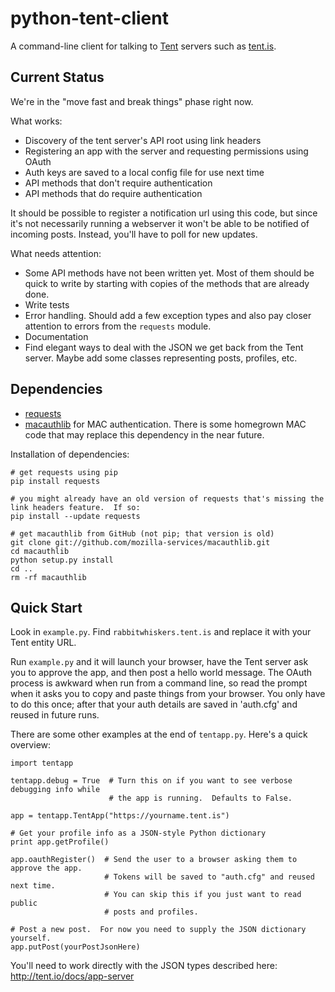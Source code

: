 python-tent-client
==================

A command-line client for talking to [Tent](http://tent.io/) servers such as [tent.is](https://tent.is/).

Current Status
--------------

We're in the "move fast and break things" phase right now.

What works:
* Discovery of the tent server's API root using link headers
* Registering an app with the server and requesting permissions using OAuth
* Auth keys are saved to a local config file for use next time
* API methods that don't require authentication
* API methods that do require authentication

It should be possible to register a notification url using this code, but since it's not necessarily running a webserver it won't be able to be notified of incoming posts.  Instead, you'll have to poll for new updates.

What needs attention:
* Some API methods have not been written yet.  Most of them should be quick to write by starting with copies of the methods that are already done.
* Write tests
* Error handling.  Should add a few exception types and also pay closer attention to errors from the `requests` module.
* Documentation
* Find elegant ways to deal with the JSON we get back from the Tent server.  Maybe add some classes representing posts, profiles, etc.

Dependencies
------------

* [requests](http://docs.python-requests.org/en/latest/#)
* [macauthlib](https://github.com/mozilla-services/macauthlib) for MAC authentication.  There is some homegrown MAC code that may replace this dependency in the near future.

Installation of dependencies:

```
# get requests using pip
pip install requests

# you might already have an old version of requests that's missing the link headers feature.  If so:
pip install --update requests

# get macauthlib from GitHub (not pip; that version is old)
git clone git://github.com/mozilla-services/macauthlib.git
cd macauthlib
python setup.py install
cd ..
rm -rf macauthlib
```

Quick Start
-----------

Look in `example.py`.  Find `rabbitwhiskers.tent.is` and replace it with your Tent entity URL.

Run `example.py` and it will launch your browser, have the Tent server ask you to approve the app, and then post a hello world message.  The OAuth process is awkward when run from a command line, so read the prompt when it asks you to copy and paste things from your browser.  You only have to do this once; after that your auth details are saved in 'auth.cfg' and reused in future runs.

There are some other examples at the end of `tentapp.py`.  Here's a quick overview:

```
import tentapp

tentapp.debug = True  # Turn this on if you want to see verbose debugging info while
                      # the app is running.  Defaults to False.

app = tentapp.TentApp("https://yourname.tent.is")

# Get your profile info as a JSON-style Python dictionary
print app.getProfile()

app.oauthRegister()  # Send the user to a browser asking them to approve the app.
                     # Tokens will be saved to "auth.cfg" and reused next time.
                     # You can skip this if you just want to read public
                     # posts and profiles.

# Post a new post.  For now you need to supply the JSON dictionary yourself.
app.putPost(yourPostJsonHere)
```

You'll need to work directly with the JSON types described here: http://tent.io/docs/app-server


